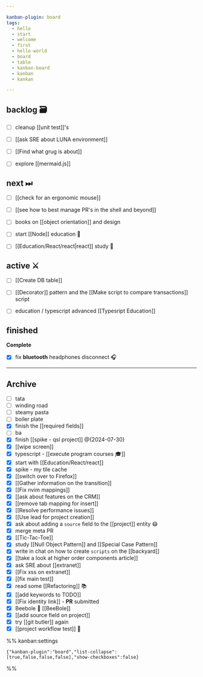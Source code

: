 ```yaml
---

kanban-plugin: board
tags:
  - hello
  - start
  - welcome
  - first
  - hello-world
  - board
  - table
  - kanban-board
  - kanban
  - kankan

---
```


## backlog 🗃

- [ ] cleanup [[unit test]]'s
- [ ] [[ask SRE about LUNA environment]]
- [ ] [[Find what grug is about]]
- [ ] explore [[mermaid.js]]


## next ⏭

- [ ] [[check for an ergonomic mouse]]
- [ ] [[see how to best manage PR's in the shell and beyond]]
- [ ] books on [[object orientation]] and design
- [ ] start [[Node]] education 🏫
- [ ] [[Education/React/react|react]] study 🎒


## active ⚔

- [ ] [[Create DB table]]
- [ ] [[Decorator]] pattern and the [[Make script to compare transactions]] script
- [ ] education / typescript advanced [[Typesript Education]]


## finished

**Complete**
- [x] fix **bluetooth** headphones disconnect 🎧


***

## Archive

- [ ] tata
- [ ] winding road
- [ ] steamy pasta
- [ ] boiler plate
- [x] finish the [[required fields]]
- [ ] ba
- [x] finish [[spike - qsl project]] @{2024-07-30}
- [x] [[wipe screen]]
- [x] typescript - [[execute program courses 🎓]]
- [x] start with [[Education/React/react]]
- [x] spike - my tile cache
- [x] [[switch over to Firefox]]
- [x] [[Gather information on the transition]]
- [x] [[Fix nvim mappings]]
- [x] [[ask about features on the CRM]]
- [x] [[remove tab mapping for insert]]
- [x] [[Resolve performance issues]]
- [x] [[Use lead for project creation]]
- [x] ask about adding a `source` field to the [[project]] entity 😷
- [x] merge meta PR
- [x] [[Tic-Tac-Toe]]
- [x] study [[Null Object Pattern]] and [[Special Case Pattern]]
- [x] write in chat on how to create `scripts` on the [[backyard]]
- [x] [[take a look at higher order components article]]
- [x] ask SRE about [[extranet]]
- [x] [[Fix xss on extranet]]
- [x] [[fix main test]]
- [x] read some [[Refactoring]] 📚
- [x] [[add keywords to TODO]]
- [x] [[Fix identity link]] - **PR** submitted
- [x] Beebole 🐝 [[BeeBole]]
- [x] [[add source field on project]]
- [x] try [[git butler]] again
- [x] [[project workflow test]] 🧪

%% kanban:settings
```
{"kanban-plugin":"board","list-collapse":[true,false,false,false],"show-checkboxes":false}
```
%%